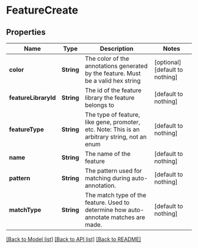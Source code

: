 # FeatureCreate


## Properties
Name | Type | Description | Notes
------------ | ------------- | ------------- | -------------
**color** | **String** | The color of the annotations generated by the feature. Must be a valid hex string | [optional] [default to nothing]
**featureLibraryId** | **String** | The id of the feature library the feature belongs to | [default to nothing]
**featureType** | **String** | The type of feature, like gene, promoter, etc. Note: This is an arbitrary string, not an enum  | [default to nothing]
**name** | **String** | The name of the feature | [default to nothing]
**pattern** | **String** | The pattern used for matching during auto-annotation. | [default to nothing]
**matchType** | **String** | The match type of the feature. Used to determine how auto-annotate matches are made. | [default to nothing]


[[Back to Model list]](../README.md#models) [[Back to API list]](../README.md#api-endpoints) [[Back to README]](../README.md)



